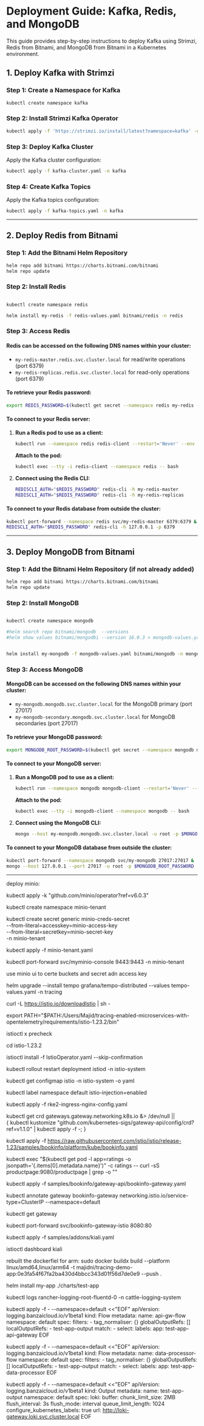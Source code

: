 # Deployment Guide: Kafka, Redis, and MongoDB

This guide provides step-by-step instructions to deploy Kafka using Strimzi, Redis from Bitnami, and MongoDB from Bitnami in a Kubernetes environment.

## 1. Deploy Kafka with Strimzi

### Step 1: Create a Namespace for Kafka
```bash
kubectl create namespace kafka
```

### Step 2: Install Strimzi Kafka Operator
```bash
kubectl apply -f 'https://strimzi.io/install/latest?namespace=kafka' -n kafka
```

### Step 3: Deploy Kafka Cluster
Apply the Kafka cluster configuration:
```bash
kubectl apply -f kafka-cluster.yaml -n kafka
```

### Step 4: Create Kafka Topics
Apply the Kafka topics configuration:
```bash
kubectl apply -f kafka-topics.yaml -n kafka
```

---

## 2. Deploy Redis from Bitnami

### Step 1: Add the Bitnami Helm Repository
```bash
helm repo add bitnami https://charts.bitnami.com/bitnami
helm repo update
```

### Step 2: Install Redis
```bash

kubectl create namespace redis

helm install my-redis -f redis-values.yaml bitnami/redis -n redis
```

### Step 3: Access Redis

#### Redis can be accessed on the following DNS names within your cluster:
- `my-redis-master.redis.svc.cluster.local` for read/write operations (port 6379)
- `my-redis-replicas.redis.svc.cluster.local` for read-only operations (port 6379)

#### To retrieve your Redis password:
```bash
export REDIS_PASSWORD=$(kubectl get secret --namespace redis my-redis -o jsonpath="{.data.redis-password}" | base64 -d)
```

#### To connect to your Redis server:

1. **Run a Redis pod to use as a client:**
    ```bash
    kubectl run --namespace redis redis-client --restart='Never' --env REDIS_PASSWORD=$REDIS_PASSWORD --image docker.io/bitnami/redis:7.2.5-debian-12-r0 --command -- sleep infinity
    ```

    **Attach to the pod:**
    ```bash
    kubectl exec --tty -i redis-client --namespace redis -- bash
    ```

2. **Connect using the Redis CLI:**
    ```bash
    REDISCLI_AUTH="$REDIS_PASSWORD" redis-cli -h my-redis-master
    REDISCLI_AUTH="$REDIS_PASSWORD" redis-cli -h my-redis-replicas
    ```

#### To connect to your Redis database from outside the cluster:
```bash
kubectl port-forward --namespace redis svc/my-redis-master 6379:6379 &
REDISCLI_AUTH="$REDIS_PASSWORD" redis-cli -h 127.0.0.1 -p 6379
```

---

## 3. Deploy MongoDB from Bitnami

### Step 1: Add the Bitnami Helm Repository (if not already added)
```bash
helm repo add bitnami https://charts.bitnami.com/bitnami
helm repo update
```

### Step 2: Install MongoDB
```bash

kubectl create namespace mongodb

#helm search repo bitnami/mongodb  --versions
#helm show values bitnami/mongodbi --version 16.0.3 > mongodb-values.yaml


helm install my-mongodb -f mongodb-values.yaml bitnami/mongodb -n mongodb
```

### Step 3: Access MongoDB

#### MongoDB can be accessed on the following DNS names within your cluster:
- `my-mongodb.mongodb.svc.cluster.local` for the MongoDB primary (port 27017)
- `my-mongodb-secondary.mongodb.svc.cluster.local` for MongoDB secondaries (port 27017)

#### To retrieve your MongoDB password:
```bash
export MONGODB_ROOT_PASSWORD=$(kubectl get secret --namespace mongodb my-mongodb -o jsonpath="{.data.mongodb-root-password}" | base64 -d)
```

#### To connect to your MongoDB server:

1. **Run a MongoDB pod to use as a client:**
    ```bash
    kubectl run --namespace mongodb mongodb-client --restart='Never' --env MONGODB_ROOT_PASSWORD=$MONGODB_ROOT_PASSWORD --image docker.io/bitnami/mongodb:6.0.9-debian-12-r0 --command -- sleep infinity
    ```

    **Attach to the pod:**
    ```bash
    kubectl exec --tty -i mongodb-client --namespace mongodb -- bash
    ```

2. **Connect using the MongoDB CLI:**
    ```bash
    mongo --host my-mongodb.mongodb.svc.cluster.local -u root -p $MONGODB_ROOT_PASSWORD
    ```

#### To connect to your MongoDB database from outside the cluster:
```bash
kubectl port-forward --namespace mongodb svc/my-mongodb 27017:27017 &
mongo --host 127.0.0.1 --port 27017 -u root -p $MONGODB_ROOT_PASSWORD
```

--------------

deploy minio:

kubectl apply -k "github.com/minio/operator?ref=v6.0.3"

kubectl create namespace minio-tenant

kubectl create secret generic minio-creds-secret \
  --from-literal=accesskey=minio-access-key \
  --from-literal=secretkey=minio-secret-key \
  -n minio-tenant

kubectl apply -f minio-tenant.yaml

kubectl port-forward svc/myminio-console 9443:9443 -n minio-tenant

use minio ui to certe buckets and secret adn access key

helm upgrade --install tempo grafana/tempo-distributed --values tempo-values.yaml -n tracing




curl -L https://istio.io/downloadIstio | sh -

export PATH="$PATH:/Users/Majid/tracing-enabled-microservices-with-opentelemetry/requirements/istio-1.23.2/bin"

istioctl x precheck

cd istio-1.23.2

istioctl install -f IstioOperator.yaml --skip-confirmation

kubectl rollout restart deployment istiod -n istio-system

kubectl get configmap istio -n istio-system -o yaml


kubectl label namespace default istio-injection=enabled

kubectl apply -f rke2-ingress-nginx-config.yaml

kubectl get crd gateways.gateway.networking.k8s.io &> /dev/null || \
{ kubectl kustomize "github.com/kubernetes-sigs/gateway-api/config/crd?ref=v1.1.0" | kubectl apply -f -; }

kubectl apply -f https://raw.githubusercontent.com/istio/istio/release-1.23/samples/bookinfo/platform/kube/bookinfo.yaml


kubectl exec "$(kubectl get pod -l app=ratings -o jsonpath='{.items[0].metadata.name}')" -c ratings -- curl -sS productpage:9080/productpage | grep -o "<title>.*</title>"


kubectl apply -f samples/bookinfo/gateway-api/bookinfo-gateway.yaml

kubectl annotate gateway bookinfo-gateway networking.istio.io/service-type=ClusterIP --namespace=default

kubectl get gateway

kubectl port-forward svc/bookinfo-gateway-istio 8080:80


kubectl apply -f samples/addons/kiali.yaml


istioctl dashboard kiali


rebuilt the dockerfiel for arm:
sudo docker buildx build --platform linux/amd64,linux/arm64 -t majidni/tracing-demo-app:0e3fa54f67fa2ba430d4bbcc343d01f56d7de0e9 --push .

helm install my-app ./charts/test-app

kubectl logs rancher-logging-root-fluentd-0 -n cattle-logging-system

kubectl apply -f - --namespace=default <<"EOF"
apiVersion: logging.banzaicloud.io/v1beta1
kind: Flow
metadata:
  name: api-gw-flow
  namespace: default
spec:
  filters:
    - tag_normaliser: {}
  globalOutputRefs: []
  localOutputRefs:
    - test-app-output
  match:
    - select:
        labels:
          app: test-app-api-gateway
EOF

kubectl apply -f - --namespace=default <<"EOF"
apiVersion: logging.banzaicloud.io/v1beta1
kind: Flow
metadata:
  name: data-processor-flow
  namespace: default
spec:
  filters:
    - tag_normaliser: {}
  globalOutputRefs: []
  localOutputRefs:
    - test-app-output
  match:
    - select:
        labels:
          app: test-app-data-processor
EOF

kubectl apply -f - --namespace=default <<"EOF"
apiVersion: logging.banzaicloud.io/v1beta1
kind: Output
metadata:
  name: test-app-output
  namespace: default
spec:
  loki:
    buffer:
      chunk_limit_size: 2MB
      flush_interval: 3s
      flush_mode: interval
      queue_limit_length: 1024
    configure_kubernetes_labels: true
    url: http://loki-gateway.loki.svc.cluster.local
EOF